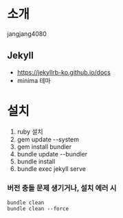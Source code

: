 # 소개
jangjang4080

## Jekyll
- https://jekyllrb-ko.github.io/docs  
- minima 테마

# 설치
1. ruby 설치
2. gem update --system
3. gem install bundler
4. bundle update --bundler
5. bundle install
6. bundle exec jekyll serve

### 버전 충돌 문제 생기거나, 설치 에러 시
```shell
bundle clean
bundle clean --force
```